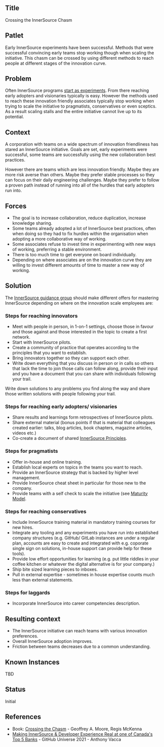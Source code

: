 ## Title

Crossing the InnerSource Chasm

## Patlet

Early InnerSource experiments have been successful. Methods that were successful
convincing early teams stop working though when scaling the initiative. This
chasm can be crossed by using different methods to reach people at different
stages of the innovation curve.

## Problem

Often InnerSource programs [start as experiments](../2-structured/start-as-experiment.md). From there
reaching early adopters and visionaries typically is easy. However the methods
used to reach these innovation friendly associates typically stop working when
trying to scale the initiative to pragmatists, conservatives or even sceptics.
As a result scaling stalls and the entire initiative cannot live up to its
potential.

## Context

A corporation with teams on a wide spectrum of innovation friendliness has
stared an InnerSource initiative. Goals are set, early experiments were
successful, some teams are successfully using the new collaboration best
practices.

However there are teams which are less innovation friendly. Maybe they are more
risk averse than others. Maybe they prefer stable processes so they can focus on
their daily engineering challenges. Maybe they prefer to follow a proven path
instead of running into all of the hurdles that early adopters run into.

## Forces

- The goal is to increase collaboration, reduce duplication, increase knowledge
  sharing.
- Some teams already adopted a lot of InnerSource best practices, often when
  doing so they had to fix hurdles within the organisation when adopting a more
collaborative way of working.
- Some associates refuse to invest time in experimenting with new ways of
  working, preferring a stable environment.
- There is too much time to get everyone on board individually.
- Depending on where associates are on the innovation curve they are willing to
  invest different amounts of time to master a new way of working.

## Solution

The [InnerSource guidance group](../1-initial/innersource-guidance-group.md) should make different offers for
mastering InnerSource depending on where on the innovation scale employees are:

### Steps for reaching innovators

* Meet with people in person, in 1-on-1 settings, choose those in favour and
those against and those interested in the topic to create a first network.
* Start with InnerSource pilots.
* Create a community of practice that operates according to the principles that
you want to establish.
* Bring innovators together so they can support each other.
* Write down everything that you discuss in person or in calls so others that
lack the time to join those calls can follow along, provide their input and you
have a document that you can share with individuals following your trail.

Write down solutions to any problems you find along the way and share those
written solutions with people following your trail.

### Steps for reaching early adopters/ visionaries

* Share results and learnings form retrospectives of InnerSource pilots.
* Share external material (bonus points if that is material that colleagues
created earlier: talks, blog articles, book chapters, magazine articles, videos
etc.)
* Co-create a document of shared [InnerSource Principles](../1-initial/explicit-innersource-principles.md).

### Steps for pragmatists

* Offer in-house and online training.
* Establish local experts on topics in the teams you want to reach.
* Provide an InnerSource strategy that is backed by higher level management.
* Provide InnerSource cheat sheet in particular for those new to the company.
* Provide teams with a self check to scale the initiative (see [Maturity Model](../2-structured/maturity-model.md).

### Steps for reaching conservatives

* Include InnerSource training material in mandatory training courses for new
hires.
* Integrate any tooling and any experiments you have run into established
company structures (e.g. GitHub/ GitLab instances are under a regular plan,
accounts are easy to create and integrated with e.g. coporate single sign on
solutions, in-house support can provide help for these tools).
* Provide low effort opportunities for learning (e.g. put little riddles in your
coffee kitchen or whatever the digital alternative is for your company.)
* Ship bite sized learning pieces to inboxes.
* Pull in external expertise - sometimes in house expertise counts much less
than external statements.

### Steps for laggards

* Incorporate InnerSource into career competencies description.

## Resulting context

* The InnerSource initiative can reach teams with various innovation
preferences.
* Overall InnerSource adoption improves.
* Friction between teams decreases due to a common understanding.

## Known Instances

TBD

## Status

Initial

## References

- Book: [Crossing the Chasm](https://www.goodreads.com/book/show/61329.Crossing_the_Chasm) - Geoffrey A. Moore, Regis McKenna
- [Making InnerSource & Developer Experience Real at one of Canada's Top 5 Banks](https://youtu.be/QbJ4VFk8DwA?t=549) - GitHub Universe 2021 - Anthony Vacca
